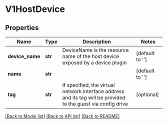 # V1HostDevice

## Properties
Name | Type | Description | Notes
------------ | ------------- | ------------- | -------------
**device_name** | **str** | DeviceName is the resource name of the host device exposed by a device plugin | [default to '']
**name** | **str** |  | [default to '']
**tag** | **str** | If specified, the virtual network interface address and its tag will be provided to the guest via config drive | [optional] 

[[Back to Model list]](../README.md#documentation-for-models) [[Back to API list]](../README.md#documentation-for-api-endpoints) [[Back to README]](../README.md)


